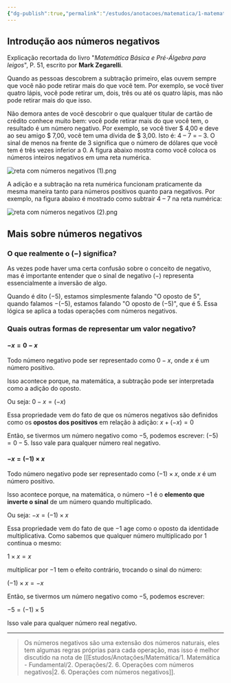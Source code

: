 ```yaml
---
{"dg-publish":true,"permalink":"/estudos/anotacoes/matematica/1-matematica-fundamental/1-numeros/1-2-numeros-negativos/","updated":"2025-03-08T18:09:44.526-03:00"}
---
```


## Introdução aos números negativos

Explicação recortada do livro "*Matemática Básica e Pré-Álgebra para leigos*", P. 51, escrito por **Mark Zegarelli**.

Quando as pessoas descobrem a subtração primeiro, elas ouvem sempre que você não pode retirar mais do que você tem. Por exemplo, se você tiver quatro lápis, você pode retirar um, dois, três ou até os quatro lápis, mas não pode retirar mais do que isso. 

Não demora antes de você descobrir o que qualquer titular de cartão de crédito conhece muito bem: você pode retirar mais do que você tem, o resultado é um número negativo. Por exemplo, se você tiver $ 4,00 e deve ao seu amigo $ 7,00, você tem uma dívida de $ 3,00. Isto é: 4 – 7 = – 3. O sinal de menos na frente de 3 significa que o número de dólares que você tem é três vezes inferior a 0. A figura abaixo mostra como você coloca os números inteiros negativos em uma reta numérica.

![reta com números negativos (1).png](/img/user/assets/Notas/Matem%C3%A1tica%20e%20Natureza/1.%20Matem%C3%A1tica%20-%20Fundamental/1.%20N%C3%BAmeros/1.%202.%20N%C3%BAmeros%20negativos/reta%20com%20n%C3%BAmeros%20negativos%20(1).png)

A adição e a subtração na reta numérica funcionam praticamente da mesma maneira tanto para números positivos quanto para negativos. Por exemplo, na figura abaixo é mostrado como subtrair 4 – 7 na reta numérica:

![reta com números negativos (2).png](/img/user/assets/Notas/Matem%C3%A1tica%20e%20Natureza/1.%20Matem%C3%A1tica%20-%20Fundamental/1.%20N%C3%BAmeros/1.%202.%20N%C3%BAmeros%20negativos/reta%20com%20n%C3%BAmeros%20negativos%20(2).png)

## Mais sobre números negativos

### O que realmente o $(-)$ significa?

As vezes pode haver uma certa confusão sobre o conceito de negativo, mas é importante entender que o sinal de negativo $(-)$ representa essencialmente a inversão de algo.

Quando é dito $(-5)$, estamos simplesmente falando "O oposto de 5", quando falamos $-(-5)$, estamos falando "O oposto de $(-5)$", que é $5$. Essa lógica se aplica a todas operações com números negativos.

### Quais outras formas de representar um valor negativo?

#### $-x = 0-x$

Todo número negativo pode ser representado como $0 - x$, onde $x$ é um número positivo.

Isso acontece porque, na matemática, a subtração pode ser interpretada como a adição do oposto.

Ou seja: $0 - x = (-x)$

Essa propriedade vem do fato de que os números negativos são definidos como os **opostos dos positivos** em relação à adição: $x + (-x) = 0$

Então, se tivermos um número negativo como $-5$, podemos escrever: $(-5) = 0 - 5$. Isso vale para qualquer número real negativo.

#### $-x = (-1) \times x$

Todo número negativo pode ser representado como $(-1) \times x$, onde $x$ é um número positivo.  

Isso acontece porque, na matemática, o número $-1$ é o **elemento que inverte o sinal** de um número quando multiplicado.  

Ou seja: $- x = (-1) \times x$

Essa propriedade vem do fato de que $-1$ age como o oposto da identidade multiplicativa. Como sabemos que qualquer número multiplicado por $1$ continua o mesmo:  

$1 \times x = x$

multiplicar por $-1$ tem o efeito contrário, trocando o sinal do número:  

$(-1) \times x = -x$

Então, se tivermos um número negativo como $-5$, podemos escrever:  

$-5 = (-1) \times 5$

Isso vale para qualquer número real negativo.

---

> Os números negativos são uma extensão dos números naturais, eles tem algumas regras próprias para cada operação, mas isso é melhor discutido na nota de [[Estudos/Anotações/Matemática/1. Matemática - Fundamental/2. Operações/2. 6. Operações com números negativos\|2. 6. Operações com números negativos]].
